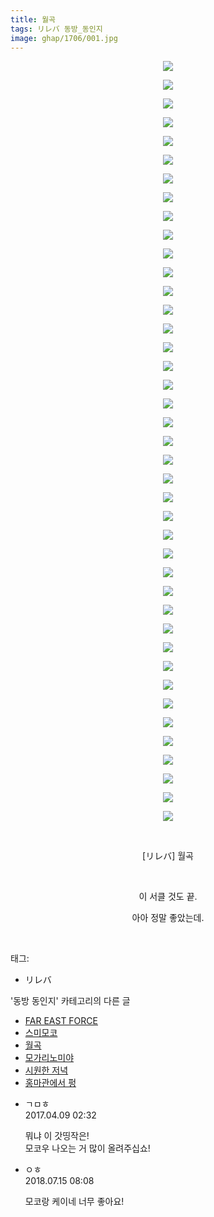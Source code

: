 ```yaml
---
title: 월곡
tags: リレバ 동방_동인지
image: ghap/1706/001.jpg
---
```

<div class="article">
<p style="text-align: center; clear: none; float: none;"><img src="{{ site.nasurl }}/ghap/1706/001.jpg"/></p>
<p style="text-align: center; clear: none; float: none;"><img src="{{ site.nasurl }}/ghap/1706/002.jpg"/></p>
<p style="text-align: center; clear: none; float: none;"><img src="{{ site.nasurl }}/ghap/1706/003.jpg"/></p>
<p style="text-align: center; clear: none; float: none;"><img src="{{ site.nasurl }}/ghap/1706/004.jpg"/></p>
<p style="text-align: center; clear: none; float: none;"><img src="{{ site.nasurl }}/ghap/1706/005.jpg"/></p>
<p style="text-align: center; clear: none; float: none;"><img src="{{ site.nasurl }}/ghap/1706/006.jpg"/></p>
<p style="text-align: center; clear: none; float: none;"><img src="{{ site.nasurl }}/ghap/1706/007.jpg"/></p>
<p style="text-align: center; clear: none; float: none;"><img src="{{ site.nasurl }}/ghap/1706/008.jpg"/></p>
<p style="text-align: center; clear: none; float: none;"><img src="{{ site.nasurl }}/ghap/1706/009.jpg"/></p>
<p style="text-align: center; clear: none; float: none;"><img src="{{ site.nasurl }}/ghap/1706/010.jpg"/></p>
<p style="text-align: center; clear: none; float: none;"><img src="{{ site.nasurl }}/ghap/1706/011.jpg"/></p>
<p style="text-align: center; clear: none; float: none;"><img src="{{ site.nasurl }}/ghap/1706/012.jpg"/></p>
<p style="text-align: center; clear: none; float: none;"><img src="{{ site.nasurl }}/ghap/1706/013.jpg"/></p>
<p style="text-align: center; clear: none; float: none;"><img src="{{ site.nasurl }}/ghap/1706/014.jpg"/></p>
<p style="text-align: center; clear: none; float: none;"><img src="{{ site.nasurl }}/ghap/1706/015.jpg"/></p>
<p style="text-align: center; clear: none; float: none;"><img src="{{ site.nasurl }}/ghap/1706/016.jpg"/></p>
<p style="text-align: center; clear: none; float: none;"><img src="{{ site.nasurl }}/ghap/1706/017.jpg"/></p>
<p style="text-align: center; clear: none; float: none;"><img src="{{ site.nasurl }}/ghap/1706/018.jpg"/></p>
<p style="text-align: center; clear: none; float: none;"><img src="{{ site.nasurl }}/ghap/1706/019.jpg"/></p>
<p style="text-align: center; clear: none; float: none;"><img src="{{ site.nasurl }}/ghap/1706/020.jpg"/></p>
<p style="text-align: center; clear: none; float: none;"><img src="{{ site.nasurl }}/ghap/1706/021.jpg"/></p>
<p style="text-align: center; clear: none; float: none;"><img src="{{ site.nasurl }}/ghap/1706/022.jpg"/></p>
<p style="text-align: center; clear: none; float: none;"><img src="{{ site.nasurl }}/ghap/1706/023.jpg"/></p>
<p style="text-align: center; clear: none; float: none;"><img src="{{ site.nasurl }}/ghap/1706/024.jpg"/></p>
<p style="text-align: center; clear: none; float: none;"><img src="{{ site.nasurl }}/ghap/1706/025.jpg"/></p>
<p style="text-align: center; clear: none; float: none;"><img src="{{ site.nasurl }}/ghap/1706/026.jpg"/></p>
<p style="text-align: center; clear: none; float: none;"><img src="{{ site.nasurl }}/ghap/1706/027.jpg"/></p>
<p style="text-align: center; clear: none; float: none;"><img src="{{ site.nasurl }}/ghap/1706/028.jpg"/></p>
<p style="text-align: center; clear: none; float: none;"><img src="{{ site.nasurl }}/ghap/1706/029.jpg"/></p>
<p style="text-align: center; clear: none; float: none;"><img src="{{ site.nasurl }}/ghap/1706/030.jpg"/></p>
<p style="text-align: center; clear: none; float: none;"><img src="{{ site.nasurl }}/ghap/1706/031.jpg"/></p>
<p style="text-align: center; clear: none; float: none;"><img src="{{ site.nasurl }}/ghap/1706/032.jpg"/></p>
<p style="text-align: center; clear: none; float: none;"><img src="{{ site.nasurl }}/ghap/1706/033.jpg"/></p>
<p style="text-align: center; clear: none; float: none;"><img src="{{ site.nasurl }}/ghap/1706/034.jpg"/></p>
<p style="text-align: center; clear: none; float: none;"><img src="{{ site.nasurl }}/ghap/1706/035.jpg"/></p>
<p style="text-align: center; clear: none; float: none;"><img src="{{ site.nasurl }}/ghap/1706/036.jpg"/></p>
<p style="text-align: center; clear: none; float: none;"><img src="{{ site.nasurl }}/ghap/1706/037.jpg"/></p>
<p style="text-align: center; clear: none; float: none;"><img src="{{ site.nasurl }}/ghap/1706/038.jpg"/></p>
<p style="text-align: center; clear: none; float: none;"><img src="{{ site.nasurl }}/ghap/1706/039.jpg"/></p>
<p style="text-align: center; clear: none; float: none;"><img src="{{ site.nasurl }}/ghap/1706/040.jpg"/></p>
<p style="text-align: center; clear: none; float: none;"><img src="{{ site.nasurl }}/ghap/1706/041.jpg"/></p>
<p style="text-align: center; clear: none; float: none;"><br/></p>
<p style="text-align: center; clear: none; float: none;">[リレバ] 월곡</p>
<p style="text-align: center; clear: none; float: none;"><br/></p>
<p style="text-align: center; clear: none; float: none;">이 서클 것도 끝.</p>
<p style="text-align: center; clear: none; float: none;">아아 정말 좋았는데.</p>
<p><br/></p>
</div><div class="tagTrail">
<p>태그: </p>
<ul>
<li>リレバ</li>
</ul>
</div><div class="another">
<p>'동방 동인지' 카테고리의 다른 글</p>
<ul>
<li><a href="/2016-08-20-ghap_1708">FAR EAST FORCE</a></li>
<li><a href="/2016-08-19-ghap_1707">스미모코</a></li>
<li><a href="/2016-08-19-ghap_1706">월곡</a></li>
<li><a href="/2016-08-19-ghap_1705">모가리노미야</a></li>
<li><a href="/2016-08-19-ghap_1704">시원한 저녁</a></li>
<li><a href="/2016-08-19-ghap_1703">홍마관에서 펑</a></li>
</ul>
</div><div class="cb_module cb_fluid">
<div class="cb_wrt cb_profile">
<div class="comment">
<ul>
<li class="cb_thumb_off" id="comment14961024">
<div class="cb_comment_area">
<div class="cb_info_area">
<div class="cb_section">
<span class="cb_nick_name">ㄱㅁㅎ</span>
</div>
<div class="cb_section">
<span class="cb_date">2017.04.09 02:32 </span>
</div>
</div>
<div class="cb_dsc_comment">
<p class="cb_dsc">
											뭐냐 이 갓띵작은!<br/>
모코우 나오는 거 많이 올려주십쇼!
										</p>
</div>
</div></li>
<li class="cb_thumb_off" id="comment15286929">
<div class="cb_comment_area">
<div class="cb_info_area">
<div class="cb_section">
<span class="cb_nick_name">ㅇㅎ</span>
</div>
<div class="cb_section">
<span class="cb_date">2018.07.15 08:08 </span>
</div>
</div>
<div class="cb_dsc_comment">
<p class="cb_dsc">
											모코랑 케이네 너무 좋아요!
										</p>
</div>
</div></li>
</ul>
</div>
</div><!-- commentList close -->
</div>